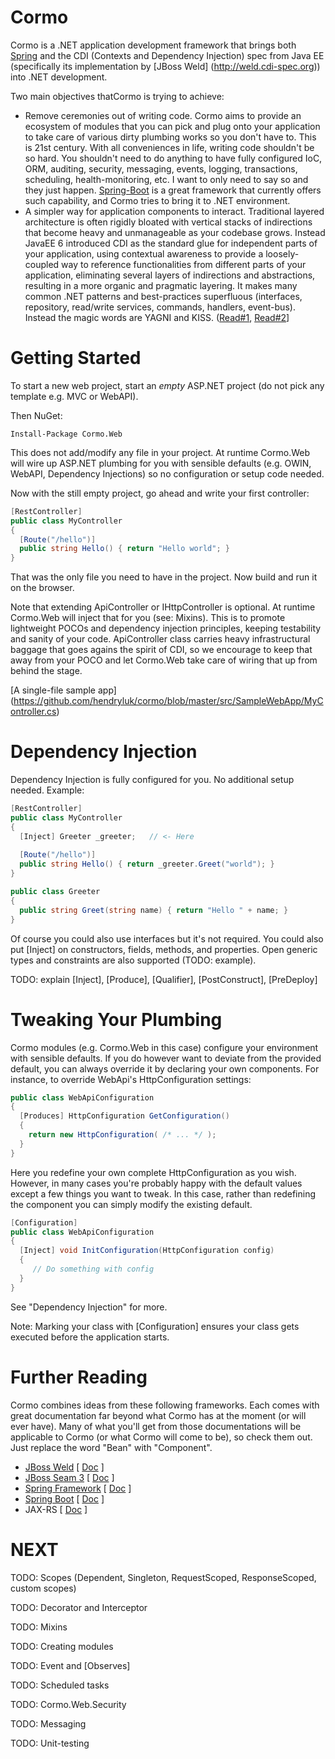 # Cormo
Cormo is a .NET application development framework that brings both [Spring](http://spring.io) and the CDI (Contexts and Dependency Injection) spec from Java EE (specifically its implementation by [JBoss Weld] (http://weld.cdi-spec.org)) into .NET development.

Two main objectives thatCormo is trying to achieve:
* Remove ceremonies out of writing code. Cormo aims to provide an ecosystem of modules that you can pick and plug onto your application to take care of various dirty plumbing works so you don't have to. This is 21st century. With all conveniences in life, writing code shouldn't be so hard. You shouldn't need to do anything to have fully configured IoC, ORM, auditing, security, messaging, events, logging, transactions, scheduling, health-monitoring, etc. I want to only need to say so and they just happen. [Spring-Boot](http://projects.spring.io/spring-boot/) is a great framework that currently offers such capability, and Cormo tries to bring it to .NET environment.
* A simpler way for application components to interact. Traditional layered architecture is often rigidly bloated with vertical stacks of indirections that become heavy and unmanageable as your codebase grows. Instead JavaEE 6 introduced CDI as the standard glue for independent parts of your application, using contextual awareness to provide a loosely-coupled way to reference functionalities from different parts of your application, eliminating several layers of indirections and abstractions, resulting in a more organic and pragmatic layering. It makes many common .NET patterns and best-practices superfluous (interfaces, repository, read/write services, commands, handlers, event-bus). Instead the magic words are YAGNI and KISS. ([Read#1](http://antoniogoncalves.org/2013/10/29/several-architectural-styles-with-java-ee-7/), [Read#2](http://www.oracle.com/au/products/database/o11java-195110.html)]

# Getting Started
To start a new web project, start an *empty* ASP.NET project (do not pick any template e.g. MVC or WebAPI).

Then NuGet:
```
Install-Package Cormo.Web
```
This does not add/modify any file in your project. At runtime Cormo.Web will wire up ASP.NET plumbing for you with sensible defaults (e.g. OWIN, WebAPI, Dependency Injections) so no configuration or setup code needed.

Now with the still empty project, go ahead and write your first controller:
```csharp
[RestController]
public class MyController
{
  [Route("/hello")]
  public string Hello() { return "Hello world"; }  
}
```
That was the only file you need to have in the project. Now build and run it on the browser.

Note that extending ApiController or IHttpController is optional. At runtime Cormo.Web will inject that for you (see: Mixins). This is to promote lightweight POCOs and dependency injection principles, keeping testability and sanity of your code. ApiController class carries heavy infrastructural baggage that goes agains the spirit of CDI, so we encourage to keep that away from your POCO and let Cormo.Web take care of wiring that up from behind the stage.

[A single-file sample app] (https://github.com/hendryluk/cormo/blob/master/src/SampleWebApp/MyController.cs)

# Dependency Injection
Dependency Injection is fully configured for you. No additional setup needed.
Example:
```csharp
[RestController]
public class MyController
{
  [Inject] Greeter _greeter;   // <- Here
  
  [Route("/hello")]
  public string Hello() { return _greeter.Greet("world"); }  
}

public class Greeter
{
  public string Greet(string name) { return "Hello " + name; }
}
```
Of course you could also use interfaces but it's not required. You could also put [Inject] on constructors, fields, methods, and properties. Open generic types and constraints are also supported (TODO: example).

TODO: explain [Inject], [Produce], [Qualifier], [PostConstruct], [PreDeploy]

# Tweaking Your Plumbing
Cormo modules (e.g. Cormo.Web in this case) configure your environment with sensible defaults. If you do however want to deviate from the provided default, you can always override it by declaring your own components. For instance, to override WebApi's HttpConfiguration settings:
```csharp
public class WebApiConfiguration
{
  [Produces] HttpConfiguration GetConfiguration()
  {
    return new HttpConfiguration( /* ... */ );
  }
}
```
Here you redefine your own complete HttpConfiguration as you wish. However, in many cases you're probably happy with the default values except a few things you want to tweak. In this case, rather than redefining the component you can simply modify the existing default.
```csharp
[Configuration]
public class WebApiConfiguration
{
  [Inject] void InitConfiguration(HttpConfiguration config)
  {
     // Do something with config
  }
}
```
See "Dependency Injection" for more.

Note: Marking your class with [Configuration] ensures your class gets executed before the application starts.

# Further Reading
Cormo combines ideas from these following frameworks. Each comes with great documentation far beyond what Cormo has at the moment (or will ever have). Many of what you'll get from those documentations will be applicable to Cormo (or what Cormo will come to be), so check them out. Just replace the word "Bean" with "Component".
* [JBoss Weld](http://weld.cdi-spec.org)  [ [Doc](https://docs.jboss.org/weld/reference/latest/en-US/html/) ]
* [JBoss Seam 3](http://seamframework.org/Seam3/Home.html)  [ [Doc](https://docs.jboss.org/seam/latest/reference/html/) ]
* [Spring Framework](http://projects.spring.io/spring-framework/)  [ [Doc](http://docs.spring.io/spring/docs/4.2.0.BUILD-SNAPSHOT/spring-framework-reference/html/) ]
* [Spring Boot](http://projects.spring.io/spring-boot/)  [ [Doc](http://docs.spring.io/spring-boot/docs/1.2.2.BUILD-SNAPSHOT/reference/html/) ]
* JAX-RS  [ [Doc](http://docs.jboss.org/resteasy/docs/3.0.6.Final/userguide/html/) ]

# NEXT

TODO: Scopes (Dependent, Singleton, RequestScoped, ResponseScoped, custom scopes)

TODO: Decorator and Interceptor

TODO: Mixins

TODO: Creating modules

TODO: Event<T> and [Observes]

TODO: Scheduled tasks

TODO: Cormo.Web.Security

TODO: Messaging

TODO: Unit-testing
